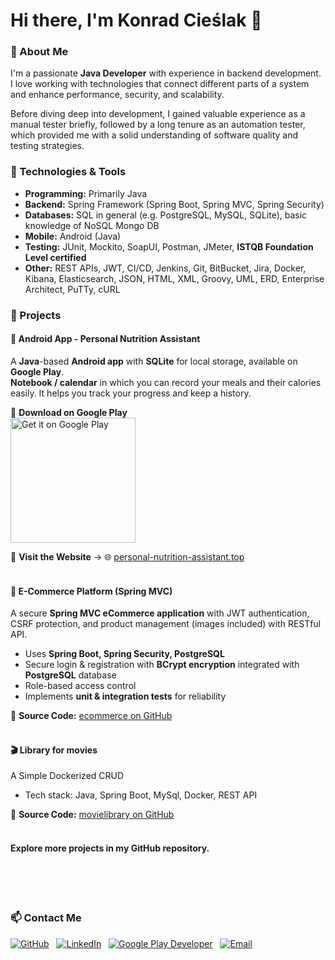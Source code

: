 # Hi there, I'm Konrad Cieślak 👋

### 🚀 About Me
I'm a passionate **Java Developer** with experience in backend development. I love working with technologies that connect different parts of a system and enhance performance, security, and scalability.

Before diving deep into development, I gained valuable experience as a manual tester briefly, followed by a long tenure as an automation tester, which provided me with a solid understanding of software quality and testing strategies.

### 🔧 Technologies & Tools
- **Programming:** Primarily Java
- **Backend:** Spring Framework (Spring Boot, Spring MVC, Spring Security)
- **Databases:** SQL in general (e.g. PostgreSQL, MySQL, SQLite), basic knowledge of NoSQL Mongo DB
- **Mobile:** Android (Java)
- **Testing:** JUnit, Mockito, SoapUI, Postman, JMeter, **ISTQB Foundation Level certified**
- **Other:** REST APIs, JWT, CI/CD, Jenkins, Git, BitBucket, Jira, Docker, Kibana, Elasticsearch, JSON, HTML, XML, Groovy, UML, ERD, Enterprise Architect, PuTTy, cURL

### 📌 Projects
#### 📱 Android App - Personal Nutrition Assistant
A **Java**-based **Android app** with **SQLite** for local storage, available on **Google Play**.   
**Notebook / calendar** in which you can record your meals and their calories easily. It helps you track your progress and keep a history.

🔹 **Download on Google Play**   
<a href='https://play.google.com/store/apps/details?id=com.kcieslak.osobistyasystentzywieniowy'><img alt='Get it on Google Play' src='https://play.google.com/intl/en_us/badges/static/images/badges/en_badge_web_generic.png' width="200"/></a>

🔹 **Visit the Website** → 🌐 [personal-nutrition-assistant.top](https://personal-nutrition-assistant.top/)
<br/><br/>
#### 🛒 E-Commerce Platform (Spring MVC)
A secure **Spring MVC eCommerce application** with JWT authentication, CSRF protection, and product management (images included) with RESTful API.  
- Uses **Spring Boot, Spring Security, PostgreSQL**  
- Secure login & registration with **BCrypt encryption** integrated with **PostgreSQL** database
- Role-based access control
- Implements **unit & integration tests** for reliability

📂 **Source Code:** [ecommerce on GitHub](https://github.com/kerpoz/ecommerce)
<br/><br/>
#### 🎬 Library for movies
A Simple Dockerized CRUD 
- Tech stack: Java, Spring Boot, MySql, Docker, REST API

📂 **Source Code:** [movielibrary on GitHub](https://github.com/kerpoz/movielibrary)
<br/><br/>
#### Explore more projects in my GitHub repository.
<br/><br/><br/>

 ### 📫 Contact Me
[![GitHub](https://img.shields.io/badge/GitHub-%23181717.svg?style=for-the-badge&logo=github&logoColor=white)](https://github.com/kerpoz) &nbsp;
[![LinkedIn](https://img.shields.io/badge/LinkedIn-%230A66C2.svg?style=for-the-badge&logo=linkedin&logoColor=white)](https://linkedin.com/in/konrad-cieślak-283335193) &nbsp;
[![Google Play Developer](https://img.shields.io/badge/Google%20Play-%23234F34.svg?style=for-the-badge&logo=google-play&logoColor=white)](https://play.google.com/store/apps/developer?id=kerpoz) &nbsp;
[![Email](https://img.shields.io/badge/Email-%23D14836.svg?style=for-the-badge&logo=gmail&logoColor=white)](mailto:konrad.cieslak.kerpoz@gmail.com)   

